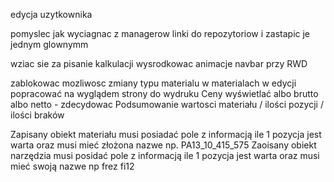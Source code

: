 edycja uzytkownika

pomyslec jak wyciagnac z managerow linki do repozytoriow i zastapic je jednym glownymm

wziac sie za pisanie kalkulacji
wysrodkowac animacje navbar przy RWD

zablokowac mozliwosc zmiany typu materialu w materialach w edycji
popracować na wyglądem strony do wydruku
Ceny wyświetlać albo brutto albo netto - zdecydowac
Podsumowanie wartosci materiału / ilości pozycji / ilości braków

Zapisany obiekt materiału musi posiadać pole z informacją ile 1 pozycja jest warta oraz musi mieć złożona nazwe np. PA13_10_415_575
Zaoisany obiekt narzędzia musi posidać pole z informacją ile 1 pozycja jest warta oraz musi mieć swoją nazwe np frez fi12
